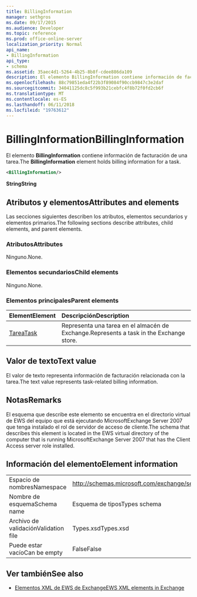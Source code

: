 ```yaml
---
title: BillingInformation
manager: sethgros
ms.date: 09/17/2015
ms.audience: Developer
ms.topic: reference
ms.prod: office-online-server
localization_priority: Normal
api_name:
- BillingInformation
api_type:
- schema
ms.assetid: 35aec4d1-5264-4b25-8b8f-cdee886da109
description: El elemento BillingInformation contiene información de facturación de una tarea.
ms.openlocfilehash: 88c79851eda4f22b3f89084f90ccb9847c3e2daf
ms.sourcegitcommit: 34041125dc8c5f993b21cebfc4f8b72f0fd2cb6f
ms.translationtype: MT
ms.contentlocale: es-ES
ms.lasthandoff: 06/11/2018
ms.locfileid: "19763612"
---
```

# <a name="billinginformation"></a><span data-ttu-id="90f44-103">BillingInformation</span><span class="sxs-lookup"><span data-stu-id="90f44-103">BillingInformation</span></span>

<span data-ttu-id="90f44-104">El elemento **BillingInformation** contiene información de facturación de una tarea.</span><span class="sxs-lookup"><span data-stu-id="90f44-104">The **BillingInformation** element holds billing information for a task.</span></span> 
  
```xml
<BillingInformation/>
```

 <span data-ttu-id="90f44-105">**String**</span><span class="sxs-lookup"><span data-stu-id="90f44-105">**String**</span></span>
## <a name="attributes-and-elements"></a><span data-ttu-id="90f44-106">Atributos y elementos</span><span class="sxs-lookup"><span data-stu-id="90f44-106">Attributes and elements</span></span>

<span data-ttu-id="90f44-107">Las secciones siguientes describen los atributos, elementos secundarios y elementos primarios.</span><span class="sxs-lookup"><span data-stu-id="90f44-107">The following sections describe attributes, child elements, and parent elements.</span></span>
  
### <a name="attributes"></a><span data-ttu-id="90f44-108">Atributos</span><span class="sxs-lookup"><span data-stu-id="90f44-108">Attributes</span></span>

<span data-ttu-id="90f44-109">Ninguno.</span><span class="sxs-lookup"><span data-stu-id="90f44-109">None.</span></span>
  
### <a name="child-elements"></a><span data-ttu-id="90f44-110">Elementos secundarios</span><span class="sxs-lookup"><span data-stu-id="90f44-110">Child elements</span></span>

<span data-ttu-id="90f44-111">Ninguno.</span><span class="sxs-lookup"><span data-stu-id="90f44-111">None.</span></span>
  
### <a name="parent-elements"></a><span data-ttu-id="90f44-112">Elementos principales</span><span class="sxs-lookup"><span data-stu-id="90f44-112">Parent elements</span></span>

|<span data-ttu-id="90f44-113">**Element**</span><span class="sxs-lookup"><span data-stu-id="90f44-113">**Element**</span></span>|<span data-ttu-id="90f44-114">**Descripción**</span><span class="sxs-lookup"><span data-stu-id="90f44-114">**Description**</span></span>|
|:-----|:-----|
|[<span data-ttu-id="90f44-115">Tarea</span><span class="sxs-lookup"><span data-stu-id="90f44-115">Task</span></span>](task.md) <br/> |<span data-ttu-id="90f44-116">Representa una tarea en el almacén de Exchange.</span><span class="sxs-lookup"><span data-stu-id="90f44-116">Represents a task in the Exchange store.</span></span>  <br/> |
   
## <a name="text-value"></a><span data-ttu-id="90f44-117">Valor de texto</span><span class="sxs-lookup"><span data-stu-id="90f44-117">Text value</span></span>

<span data-ttu-id="90f44-118">El valor de texto representa información de facturación relacionada con la tarea.</span><span class="sxs-lookup"><span data-stu-id="90f44-118">The text value represents task-related billing information.</span></span>
  
## <a name="remarks"></a><span data-ttu-id="90f44-119">Notas</span><span class="sxs-lookup"><span data-stu-id="90f44-119">Remarks</span></span>

<span data-ttu-id="90f44-120">El esquema que describe este elemento se encuentra en el directorio virtual de EWS del equipo que está ejecutando MicrosoftExchange Server 2007 que tenga instalado el rol de servidor de acceso de cliente.</span><span class="sxs-lookup"><span data-stu-id="90f44-120">The schema that describes this element is located in the EWS virtual directory of the computer that is running MicrosoftExchange Server 2007 that has the Client Access server role installed.</span></span>
  
## <a name="element-information"></a><span data-ttu-id="90f44-121">Información del elemento</span><span class="sxs-lookup"><span data-stu-id="90f44-121">Element information</span></span>

|||
|:-----|:-----|
|<span data-ttu-id="90f44-122">Espacio de nombres</span><span class="sxs-lookup"><span data-stu-id="90f44-122">Namespace</span></span>  <br/> |http://schemas.microsoft.com/exchange/services/2006/types  <br/> |
|<span data-ttu-id="90f44-123">Nombre de esquema</span><span class="sxs-lookup"><span data-stu-id="90f44-123">Schema name</span></span>  <br/> |<span data-ttu-id="90f44-124">Esquema de tipos</span><span class="sxs-lookup"><span data-stu-id="90f44-124">Types schema</span></span>  <br/> |
|<span data-ttu-id="90f44-125">Archivo de validación</span><span class="sxs-lookup"><span data-stu-id="90f44-125">Validation file</span></span>  <br/> |<span data-ttu-id="90f44-126">Types.xsd</span><span class="sxs-lookup"><span data-stu-id="90f44-126">Types.xsd</span></span>  <br/> |
|<span data-ttu-id="90f44-127">Puede estar vacío</span><span class="sxs-lookup"><span data-stu-id="90f44-127">Can be empty</span></span>  <br/> |<span data-ttu-id="90f44-128">False</span><span class="sxs-lookup"><span data-stu-id="90f44-128">False</span></span>  <br/> |
   
## <a name="see-also"></a><span data-ttu-id="90f44-129">Ver también</span><span class="sxs-lookup"><span data-stu-id="90f44-129">See also</span></span>



- [<span data-ttu-id="90f44-130">Elementos XML de EWS de Exchange</span><span class="sxs-lookup"><span data-stu-id="90f44-130">EWS XML elements in Exchange</span></span>](ews-xml-elements-in-exchange.md)

